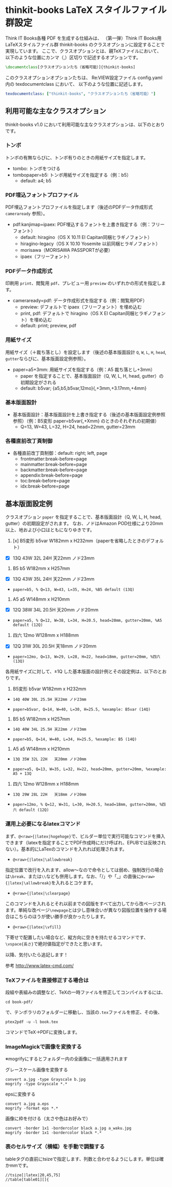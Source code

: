 thinkit-books LaTeX スタイルファイル群設定
====================

Think IT Books各種 PDF を生成する仕組みは、
（第一弾）Think IT Books用LaTeXスタイルファイル群
thinkit-books のクラスオプションに設定することで実現しています。
ここで、クラスオプションとは、親TeXファイルにおいて、
以下のような位置にカンマ（,）区切りで記述するオプションです。

```latex
\documentclass[クラスオプションたち（省略可能）]{thinkit-books]
```

このクラスオプションオプションたちは、
Re:VIEW設定ファイル config.yaml 内の texdocumentclass において、
以下のような位置に記述します。

```yaml
texdocumentclass: ["thinkit-books", "クラスオプションたち（省略可能）"]
```


利用可能な主なクラスオプション
--------------------

thinkit-books v1.0 において利用可能な主なクラスオプションは、以下のとおりです。

### トンボ

トンボの有無ならびに、トンボ有りのときの用紙サイズを指定します。

* tombo:
  トンボをつける
* tombopaper=b5: トンボ用紙サイズを指定する（例：b5）
  * default: a4; b5

### PDF埋込フォントプロファイル

PDF埋込フォントプロファイルを指定します（後述のPDFデータ作成形式 `cameraready` 参照）。

* pdf:kanjimap=ipaex: PDF埋込するフォントを上書き指定する（例：フリーフォント）
  * default: hiragino（OS X 10.11 El Capitan同梱ヒラギノフォント）
  * hiragino-legacy（OS X 10.10 Yosemite 以前同梱ヒラギノフォント）
  * morisawa（MORISAWA PASSPORTが必要）
  * ipaex（フリーフォント）

### PDFデータ作成形式

印刷用 `print`、閲覧用 `pdf`、プレビュー用 `preview` のいずれかの形式を指定します。

* cameraready=pdf: データ作成形式を指定する（例：閲覧用PDF）
  * preview: デフォルトで ipaex（フリーフォント）を埋め込む
  * print, pdf: デフォルトで hiragino（OS X El Capitan同梱ヒラギノフォント）を埋め込む
  * default: print; preview, pdf

### 用紙サイズ

用紙サイズ（＋裁ち落とし）を設定します（後述の基本版面設計 `Q`, `W`, `L`, `H`, `head`, `gutter`ならびに、基本版面設定例参照）。

* paper=a5+3mm: 用紙サイズを指定する（例：A5 裁ち落とし+3mm）
  * paper を指定することで、基本版面設計（Q, W, L, H, head, gutter）の初期設定がされる
  * default: b5var; {a5,b5,b5var,12mo}{,+3mm,+3.17mm,+4mm}

### 基本版面設計

* 基本版面設計：基本版面設計を上書き指定する（後述の基本版面設定例参照参照）（例：B5変形 paper=b5var{,+Xmm} のときのそれぞれの初期値）
  * Q=13, W=43, L=32, H=24, head=22mm, gutter=23mm

### 各種直前改丁頁制御

* 各種直前改丁頁制御：default: right; left, page
  * frontmatter:break-before=page
  * mainmatter:break-before=page
  * backmatter:break-before=page
  * appendix:break-before=page
  * toc:break-before=page
  * idx:break-before=page

基本版面設定例
--------------------

クラスオプション `paper` を指定することで、基本版面設計（Q, W, L, H, head, gutter）の初期設定がされます。
なお、ノドはAmazon POD仕様により20mm以上、地および小口はともになりゆきです。

1. [x] B5変形 b5var W182mm x H232mm（paperを省略したときのデフォルト）
  * [x] 13Q 43W 32L 24H   天22mm ノド23mm
1. B5 b5 W182mm x H257mm
  * [x] 13Q 43W 35L 24H   天22mm ノド23mm
  * `paper=b5, % Q=13, W=43, L=35, H=24, %B5 default (13Q)`
1. A5 a5 W148mm x H210mm
  * [x] 12Q 38W 34L 20.5H 天20mm ノド20mm
  * `paper=a5, % Q=12, W=38, L=34, H=20.5, head=20mm, gutter=20mm, %A5 default (12Q)`
1. 四六 12mo W128mm x H188mm
  * [x] 12Q 31W 30L 20.5H 天18mm ノド20mm
  * `paper=12mo, Q=13, W=29, L=28, H=22, head=18mm, gutter=20mm, %四六 (13Q)`

各用紙サイズに対して、±1Q した基本版面の設計例とその設定例は、以下のとおりです。

1. B5変形 b5var W182mm x H232mm
  *     14Q 40W 30L 25.5H 天22mm ノド23mm
  * `paper=b5var, Q=14, W=40, L=30, H=25.5, %example: B5var (14Q)`
1. B5 b5 W182mm x H257mm
  *     14Q 40W 34L 25.5H 天22mm ノド23mm
  * `paper=b5, Q=14, W=40, L=34, H=25.5, %example: B5 (14Q)`
1. A5 a5 W148mm x H210mm
  *     13Q 35W 32L 22H   天20mm ノド20mm
  * `paper=a5, Q=13, W=35, L=32, H=22, head=20mm, gutter=20mm, %example: A5 + 13Q`
1. 四六 12mo W128mm x H188mm
  *     13Q 29W 28L 22H   天18mm ノド20mm
  * `paper=12mo, % Q=12, W=31, L=30, H=20.5, head=18mm, gutter=20mm, %四六 default (12Q)`

### 運用上必要になるlatexコマンド

まず、`@<raw>{|latex|hogehoge}`で、ビルダー単位で実行可能なコマンドを挿入できます（latexを指定することでPDF作成時にだけ呼ばれ、EPUBでは反映されない）。基本的にLaTexのコマンドを入れれば処理されます。

 * `@<raw>{|latex|\allowbreak}`

指定位置で改行を入れます、allow〜なので命令としては弱め、強制改行の場合は`\break`、または`\\`なども併用します。なお、「/」や「_」の直後に`@<raw>{|latex|\allowbreak}`を入れるとコケます。

 * `@<raw>{|latex|\clearpage}`

このコマンドを入れるとそれ以前までの図版をすべて出力してから改ページされます。単純な改ページ`\newpage`とは少し意味合いが異なり図版位置を操作する場合はこちらのほうが使い勝手が良かったりします。

 * `@<raw>{|latex|\vfill}`

下寄せで配置したい場合など、縦方向に空きを持たせるコマンドです、`\vspace{長さ}`で絶対値指定ができたと思います。

以降、気付いたら追記します！

参考
http://www.latex-cmd.com/

### TeXファイルを直接修正する場合は

段組や表組みの調整など、TeXの一時ファイルを修正してコンパイルするには、

`cd book-pdf/`

で、テンポラリのフォルダーに移動し、当該の`.tex`ファイルを修正、その後、

`ptex2pdf -u -l book.tex`

コマンドでTeX→PDFに変換します。

### ImageMagickで画像を変換する

※mogrifyにするとフォルダー内の全画像に一括適用されます

グレースケール画像を変換する

```
convert a.jpg -type Grayscale b.jpg
mogrify -type Grayscale *.*
```

epsに変換する

```
convert a.jpg a.eps
mogrify -format eps *.*
```

画像に枠を付ける（太さや色はお好みで）

```
convert -border 1x1 -bordercolor black a.jpg a_waku.jpg
mogrify -border 1x1 -bordercolor black *.*
```

### 表のセルサイズ（横幅）を手動で調整する

tableタグの直前にtsizeで指定します、列数と合わせるようにします。単位は確かmmです。

```
//tsize[|latex|20,45,75]
//table[table01][]{
```
